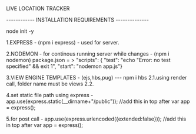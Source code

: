 LIVE LOCATION TRACKER

------------ INSTALLATION REQUIREMENTS --------------

node init -y

1.EXPRESS - (npm i express) - used for server.

2.NODEMON - for continous running server while changes - (npm i nodemon)
    package.json = > "scripts": {
        "test": "echo \"Error: no test specified\" && exit 1",
        "start": "nodemon app.js"}

3.VIEW ENGINE TEMPLATES - (ejs,hbs,pug) --- npm i hbs
    2.1.using render call, folder name must be views
    2.2.

4.set static file path using express - app.use(express.static(__dirname+"/public")); //add this in top after var app = express();

5.for post call - app.use(express.urlencoded({extended:false})); //add this in top after var app = express();

